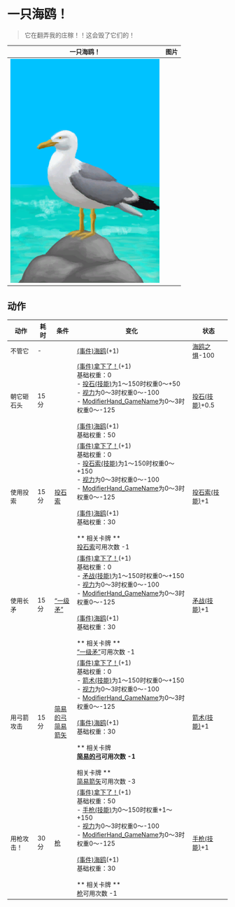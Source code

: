# 一只海鸥！  
> 它在翻弄我的庄稼！！这会毁了它们的！  
  
  一只海鸥！  |   图片   
 ----  |  ----:   
   |  ![](Sprite/Seagull.png)   
  
## 动作  
动作  |  耗时  |  条件  |  变化  |  状态  
----  |  ----  |  ----  |  ----  |  ----  
不管它<br>  |  -  |    |  [(事件)海鸥](Event_SeagullRaidCropDestruction.md)(+1)<br>  |  [海鸥之惧](SeagullFear.md)-100  
朝它砸石头<br>  |  15分  |    |  [(事件)拿下了！](Event_SeagullFightSuccess.md)(+1)<br>基础权重：0<br>- [投石(技能)](Skill_RockThrowing.md)为1～150时权重0～+50<br>- [视力](Myopia.md)为0～3时权重0～-100<br>- [ModifierHand_GameName](ModifierHand.md)为0～3时权重0～-125<br><br>[(事件)海鸥](Event_SeagullRaidCropDestruction.md)(+1)<br>基础权重：50<br>  |  [投石(技能)](Skill_RockThrowing.md)+0.5  
使用投索<br>  |  15分  |  [投石索](Sling.md)  |  [(事件)拿下了！](Event_SeagullFightSuccess.md)(+1)<br>基础权重：0<br>- [投石索(技能)](Skill_Sling.md)为1～150时权重0～+150<br>- [视力](Myopia.md)为0～3时权重0～-100<br>- [ModifierHand_GameName](ModifierHand.md)为0～3时权重0～-125<br><br>[(事件)海鸥](Event_SeagullRaidCropDestruction.md)(+1)<br>基础权重：30<br><br>** 相关卡牌 **<br>[投石索](Sling.md)可用次数  -1<br>  |  [投石索(技能)](Skill_Sling.md)+1  
使用长矛<br>  |  15分  |  [“一级矛”](tag_Spear.md)  |  [(事件)拿下了！](Event_SeagullFightSuccess.md)(+1)<br>基础权重：0<br>- [矛战(技能)](Skill_SpearFighting.md)为1～150时权重0～+150<br>- [视力](Myopia.md)为0～3时权重0～-100<br>- [ModifierHand_GameName](ModifierHand.md)为0～3时权重0～-125<br><br>[(事件)海鸥](Event_SeagullRaidCropDestruction.md)(+1)<br>基础权重：30<br><br>** 相关卡牌 **<br>[“一级矛”](tag_Spear.md)可用次数  -1<br>  |  [矛战(技能)](Skill_SpearFighting.md)+1  
用弓箭攻击<br>  |  15分  |  [简易的弓](BowRustic.md)<br>[简易箭矢](ArrowSimple.md)  |  [(事件)拿下了！](Event_SeagullFightSuccess.md)(+1)<br>基础权重：0<br>- [箭术(技能)](Skill_Archery.md)为1～150时权重0～+150<br>- [视力](Myopia.md)为0～3时权重0～-100<br>- [ModifierHand_GameName](ModifierHand.md)为0～3时权重0～-125<br><br>[(事件)海鸥](Event_SeagullRaidCropDestruction.md)(+1)<br>基础权重：30<br><br>** 相关卡牌 **<br>[简易的弓](BowRustic.md)可用次数  -1<br><br>** 相关卡牌 **<br>[简易箭矢](ArrowSimple.md)可用次数  -3<br>  |  [箭术(技能)](Skill_Archery.md)+1  
用枪攻击！<br>  |  30分  |  [枪](Gun.md)  |  [(事件)拿下了！](Event_SeagullFightSuccess.md)(+1)<br>基础权重：50<br>- [手枪(技能)](Skill_Handguns.md)为0～150时权重+1～+150<br>- [视力](Myopia.md)为0～3时权重0～-100<br>- [ModifierHand_GameName](ModifierHand.md)为0～3时权重0～-125<br><br>[(事件)海鸥](Event_SeagullRaidCropDestruction.md)(+1)<br>基础权重：30<br><br>** 相关卡牌 **<br>[枪](Gun.md)可用次数  -1<br>  |  [手枪(技能)](Skill_Handguns.md)+1  
